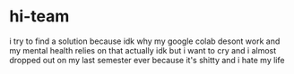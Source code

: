 # hi-team
i try to find a solution because idk why my google colab desont work and my mental health relies on that
actually idk but i want to cry and i almost dropped out on my last semester ever because it's shitty and i hate my life 
